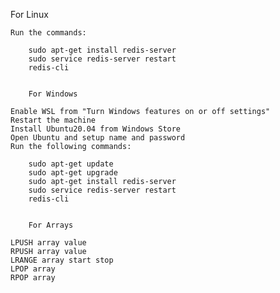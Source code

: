    For Linux

    Run the commands:

        sudo apt-get install redis-server
        sudo service redis-server restart
        redis-cli 
        
        
        For Windows

    Enable WSL from "Turn Windows features on or off settings"
    Restart the machine
    Install Ubuntu20.04 from Windows Store
    Open Ubuntu and setup name and password
    Run the following commands:

        sudo apt-get update
        sudo apt-get upgrade
        sudo apt-get install redis-server
        sudo service redis-server restart
        redis-cli 
        
        
        For Arrays

    LPUSH array value
    RPUSH array value
    LRANGE array start stop
    LPOP array
    RPOP array
